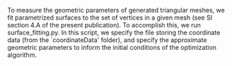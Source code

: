 To measure the geometric parameters of generated triangular meshes, we fit parametrized surfaces to the set of vertices in a given mesh (see SI section 4.A of the present publication). To accomplish this, we run surface_fitting.py. In this script, we specify the file storing the coordinate data (from the `coordinateData' folder), and specify the approximate geometric parameters to inform the initial conditions of the optimization algorithm. 